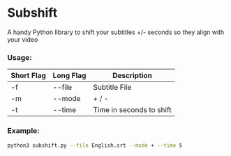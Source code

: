 # Subshift

A handy Python library to shift your subtitles +/- seconds so they align with your video

### Usage:
| Short Flag | Long Flag | Description              |
| --- | ------|--------------------------|
| -f | --file | Subtitle File            |
| -m | --mode | + / -                    |
| -t | --time | Time in seconds to shift |

### Example:
```bash
python3 subshift.py --file English.srt --mode + --time 5
```